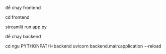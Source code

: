 để chạy frontend

cd frontend

streamlit run app.py


để chạy backend

cd ngu
PYTHONPATH=backend uvicorn backend.main:application --reload
